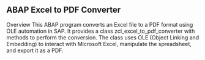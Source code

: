 <h2>ABAP Excel to PDF Converter</h2>
Overview
This ABAP program converts an Excel file to a PDF format using OLE automation in SAP. It provides a class zcl_excel_to_pdf_converter with methods to perform the conversion. The class uses OLE (Object Linking and Embedding) to interact with Microsoft Excel, manipulate the spreadsheet, and export it as a PDF.
